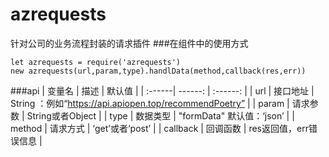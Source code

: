 # azrequests
针对公司的业务流程封装的请求插件
###在组件中的使用方式
```
let azrequests = require('azrequests')
new azrequests(url,param,type).handlData(method,callback(res,err))
```
###api
| 变量名 | 描述 | 默认值 |
| :------| ------: | :------: |
| url | 接口地址 | String ：例如“https://api.apiopen.top/recommendPoetry” |
| param | 请求参数 | String或者Object |
| type | 数据类型 | "formData" 默认值：‘json’ |
| method | 请求方式 | ‘get’或者‘post’ |
| callback | 回调函数 | res返回值，err错误信息 |

